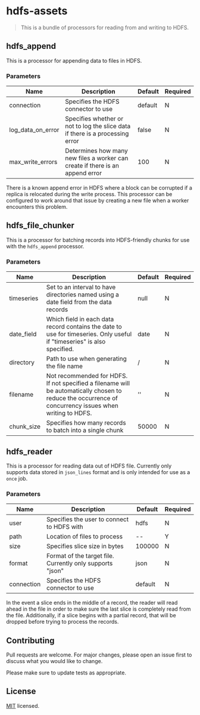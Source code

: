# hdfs-assets

> This is a bundle of processors for reading from and writing to HDFS.

## hdfs_append

This is a processor for appending data to files in HDFS.

### Parameters

| Name              | Description                                                                   | Default | Required |
| ----------------- | ----------------------------------------------------------------------------- | ------- | -------- |
| connection        | Specifies the HDFS connector to use                                           | default | N        |
| log_data_on_error | Specifies whether or not to log the slice data if there is a processing error | false   | N        |
| max_write_errors  | Determines how many new files a worker can create if there is an append error | 100     | N        |

There is a known append error in HDFS where a block can be corrupted if a replica is relocated
during the write process. This processor can be configured to work around that issue by creating a
new file when a worker encounters this problem.


## hdfs_file_chunker

This is a processor for batching records into HDFS-friendly chunks for use with the `hdfs_append`
processor.

### Parameters

| Name       | Description                                                                                                                                             | Default | Required |
| ---------- | ------------------------------------------------------------------------------------------------------------------------------------------------------- | ------- | -------- |
| timeseries | Set to an interval to have directories named using a date field from the data records                                                                   | null    | N        |
| date_field | Which field in each data record contains the date to use for timeseries. Only useful if "timeseries" is also specified.                                 | date    | N        |
| directory  | Path to use when generating the file name                                                                                                               | /       | N        |
| filename   | Not recommended for HDFS. If not specified a filename will be automatically chosen to reduce the occurrence of concurrency issues when writing to HDFS. | ''      | N        |
| chunk_size | Specifies how many records to batch into a single chunk                                                                                                 | 50000   | N        |

## hdfs_reader

This is a processor for reading data out of HDFS file. Currently only supports data stored in
`json_lines` format and is only intended for use as a `once` job.

### Parameters

| Name       | Description                                               | Default | Required |
| ---------- | --------------------------------------------------------- | ------- | -------- |
| user       | Specifies the user to connect to HDFS with                | hdfs    | N        |
| path       | Location of files to process                              | --      | Y        |
| size       | Specifies slice size in bytes                             | 100000  | N        |
| format     | Format of the target file. Currently only supports "json" | json    | N        |
| connection | Specifies the HDFS connector to use                       | default | N        |

In the event a slice ends in the middle of a record, the reader will read ahead in the file in order
to make sure the last slice is completely read from the file. Additionally, if a slice begins with
a partial record, that will be dropped before trying to process the records.

## Contributing

Pull requests are welcome. For major changes, please open an issue first to discuss what you would like to change.

Please make sure to update tests as appropriate.

## License

[MIT](./LICENSE) licensed.
